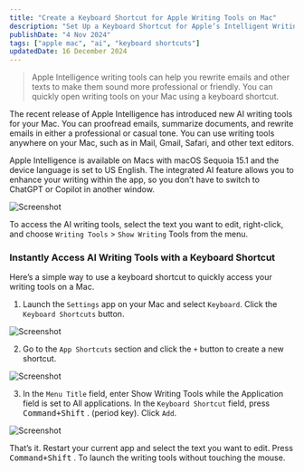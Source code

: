 ```yaml
---
title: "Create a Keyboard Shortcut for Apple Writing Tools on Mac"
description: "Set Up a Keyboard Shortcut for Apple’s Intelligent Writing Tools on Your Mac"
publishDate: "4 Nov 2024"
tags: ["apple mac", "ai", "keyboard shortcuts"]
updatedDate: 16 December 2024
---
```


> Apple Intelligence writing tools can help you rewrite emails and other texts to make them sound more professional or friendly. You can quickly open writing tools on your Mac using a keyboard shortcut.

The recent release of Apple Intelligence has introduced new AI writing tools for your Mac. You can proofread emails, summarize documents, and rewrite emails in either a professional or casual tone. You can use writing tools anywhere on your Mac, such as in Mail, Gmail, Safari, and other text editors.

Apple Intelligence is available on Macs with macOS Sequoia 15.1 and the device language is set to US English. The integrated AI feature allows you to enhance your writing within the app, so you don’t have to switch to ChatGPT or Copilot in another window.

![Screenshot](/images/120349.png)

To access the AI writing tools, select the text you want to edit, right-click, and choose `Writing Tools` > `Show Writing` Tools from the menu.

### Instantly Access AI Writing Tools with a Keyboard Shortcut

Here’s a simple way to use a keyboard shortcut to quickly access your writing tools on a Mac.

1. Launch the `Settings` app on your Mac and select `Keyboard`. Click the `Keyboard Shortcuts` button.

![Screenshot](/images/121134.png)

2. Go to the `App Shortcuts` section and click the `+` button to create a new shortcut.

![Screenshot](/images/123325.png)

3. In the `Menu Title` field, enter Show Writing Tools while the Application field is set to All applications. In the `Keyboard Shortcut` field, press <kbd>Command+Shift</kbd> . (period key). Click `Add`.

![Screenshot](/images/123103.png)

That’s it. Restart your current app and select the text you want to edit. Press <kbd>Command+Shift</kbd> . To launch the writing tools without touching the mouse.
